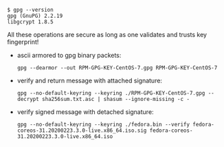 ```
$ gpg --version
gpg (GnuPG) 2.2.19
libgcrypt 1.8.5
```


All these operations are secure as long as one validates and trusts key fingerprint!


- ascii armored to gpg binary packets:

      gpg --dearmor --out RPM-GPG-KEY-CentOS-7.gpg RPM-GPG-KEY-CentOS-7

- verify and return message with attached signature:

      gpg --no-default-keyring --keyring ./RPM-GPG-KEY-CentOS-7.gpg --decrypt sha256sum.txt.asc | shasum --ignore-missing -c -

- verify signed message with detached signature:

      gpg --no-default-keyring --keyring ./fedora.bin --verify fedora-coreos-31.20200223.3.0-live.x86_64.iso.sig fedora-coreos-31.20200223.3.0-live.x86_64.iso
